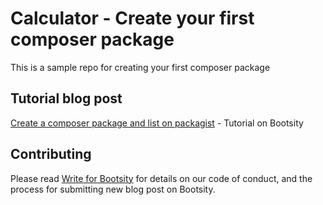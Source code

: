 # Calculator - Create your first composer package

This is a sample repo for creating your first composer package

## Tutorial blog post 

[Create a composer package and list on packagist](https://bootsity.com/php/create-a-composer-package-and-list-on-packagist) - Tutorial on Bootsity

## Contributing

Please read [Write for Bootsity](https://bootsity.com/contribution-guidelines) for details on our code of conduct, and the process for submitting new blog post on Bootsity.